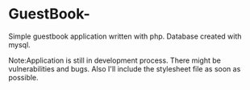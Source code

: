GuestBook-
==========

Simple guestbook application written with php.
Database created with mysql.

Note:Application is still in development process. There might be vulnerabilities and bugs. Also I'll include the stylesheet file as soon as possible.

